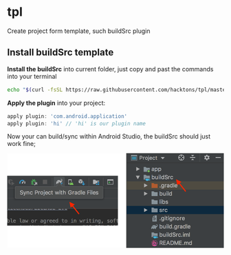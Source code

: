 # tpl
Create project form template, such buildSrc plugin

## Install buildSrc template
**Install the buildSrc** into current folder, just copy and past the commands into your terminal

```bash
echo "$(curl -fsSL https://raw.githubusercontent.com/hacktons/tpl/master/install-buildsrc)" | bash
```

**Apply the plugin** into your project:

```groovy
apply plugin: 'com.android.application'
apply plugin: 'hi' // 'hi' is our plugin name 
```



Now your can build/sync within Android Studio, the buildSrc should just work fine;

![](doc/instruction.png)

 